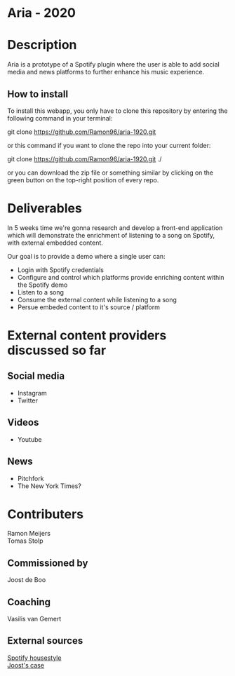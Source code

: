 # Aria - 2020

# Description
Aria is a prototype of a Spotify plugin where the user is able to add social media and news platforms to further enhance his music experience.

## How to install
To install this webapp, you only have to clone this repository by entering the following command in your terminal:

git clone https://github.com/Ramon96/aria-1920.git

or this command if you want to clone the repo into your current folder:

git clone https://github.com/Ramon96/aria-1920.git ./

or you can download the zip file or something similar by clicking on the green button on the top-right position of every repo.

# Deliverables 
In 5 weeks time we're gonna research and develop a front-end application which will demonstrate the enrichment of listening to a song on Spotify, with external embedded content. 

Our goal is to provide a demo where a single user can:
* Login with Spotify credentials
* Configure and control which platforms provide enriching content within the Spotify demo
* Listen to a song 
* Consume the external content while listening to a song
* Persue embeded content to it's source / platform

# External content providers discussed so far

## Social media
* Instagram 
* Twitter

## Videos
* Youtube

## News
* Pitchfork
* The New York Times?

# Contributers
Ramon Meijers  
Tomas Stolp

## Commissioned by
Joost de Boo

## Coaching
Vasilis van Gemert


## External sources
[Spotify housestyle](https://developer.spotify.com/branding-guidelines/)\
[Joost's case](https://drive.google.com/file/d/1LIhH6LVYCvJZ8bm6NlvcSjMMKwOUjwI2/view)
